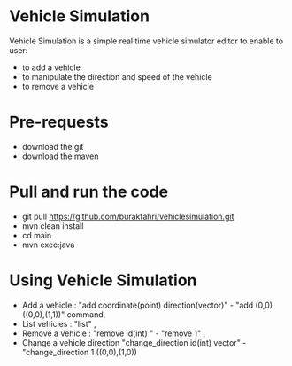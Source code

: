 # Vehicle Simulation

Vehicle Simulation is a simple real time vehicle simulator editor to enable to user: 
- to add a vehicle
- to manipulate the direction and speed of the vehicle
- to remove a vehicle

# Pre-requests
- download the git
- download the maven

# Pull and run the code 
- git pull https://github.com/burakfahri/vehiclesimulation.git
- mvn clean install
- cd main
- mvn exec:java

# Using Vehicle Simulation
  * Add a vehicle : "add coordinate(point) direction(vector)" - "add (0,0) ((0,0),(1,1))"  command,
  * List vehicles : "list" ,
  * Remove a vehicle : "remove id(int) " - "remove 1" ,
  * Change a vehicle direction "change_direction id(int) vector" - "change_direction 1 ((0,0),(1,0))
